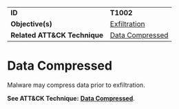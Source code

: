 |||
|---------|------------------------|
|**ID**|**T1002**|
|**Objective(s)**| [Exfiltration](../exfiltration)|
|**Related ATT&CK Technique**|[Data Compressed](https://attack.mitre.org/techniques/T1002/)|


Data Compressed
===============
Malware may compress data prior to exfiltration.

**See ATT&CK Technique:** [**Data Compressed**](https://attack.mitre.org/techniques/T1002/).